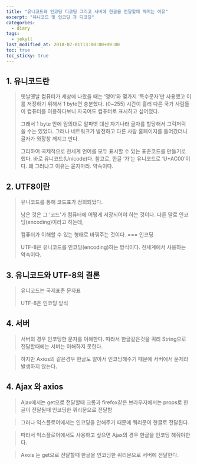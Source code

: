 ```yaml
---
title: "유니코드와 인코딩 디코딩 그리고 서버에 한글을 전달할때 깨지는 이유"
excerpt: "유니코드 및 인코딩 과 디코딩"
categories:
  - diary
tags:
  - jekyll
last_modified_at: 2018-07-01T13:00:00+09:00
toc: true
toc_sticky: true
---
```



## 1. 유니코드란 

> 옛날옛날 컴퓨터가 세상에 나왔을 때는 ‘영어’와 몇가지 ‘특수문자’만 사용했고 이를 저장하기 위해서 1 byte면 충분했다. (0~255) 시간이 흘러 다른 국가 사람들이 컴퓨터를 이용하다보니 자국어도 컴퓨터로 표시하고 싶어졌다. 
> 
> 그래서 1 byte 안에 임의대로 알파벳 대신 자기나라 글자를 할당해서 그럭저럭 쓸 수는 있었다. 그러나 네트워크가 발전하고 다른 사람 홈페이지를 들어갔더니 글자가 와장창 깨지고 만다. 
> 
> 그리하여 국제적으로 전세계 언어를 모두 표시할 수 있는 표준코드를 만들기로 했다. 바로 유니코드(Unicode)다. 참고로, 한글 ‘가’는 유니코드로 ‘U+AC00’이다. 왜 그러냐고 이유는 묻지마라. 약속이다.

## 2. UTF8이란 

> 유니코드를 통해 코드표가 정의되었다. 
>
> 남은 것은 그 ‘코드'가 컴퓨터에 어떻게 저장되어야 하는 것이다. 다른 말로 인코딩(encoding)이라고 하는데, 
>
> 컴퓨터가 이해할 수 있는 형태로 바꿔주는 것이다. === 인코딩
>
> UTF-8은 유니코드를 인코딩(encoding)하는 방식이다. 전세계에서 사용하는 약속이다.


## 3. 유니코드와 UTF-8의 결론 

> 유니코드는 국제표준 문자표
>
> UTF-8은 인코딩 방식

## 4. 서버

> 서버의 경우 인코딩한 문자를 이해한다. 따라서 한글같은것을 쿼리 String으로 전달할때에는 서버는 이해하지 못한다.

> 하지만 Axios의 같은경우 한글도 알아서 인코딩해주기 때문에 서버에서 문제라 발생하지 않는다.

## 4. Ajax 와 axios 

> Ajax에서는 get으로 전달할때 크롬과 firefox같은 브라우저에서는 props로 한글이 전달될때 인코딩한 쿼리문으로 전달함

> 그러나 익스플로어에서는 인코딩을 안해주기 때문에 쿼리문이 한글로 전달된다.

> 따라서 익스플로어에서도 사용하고 싶으면 Ajax의 경우 한글을 인코딩 해줘야한다.

> Axois 는 get으로 전달할때 한글을 인코딩한 쿼리문으로 서버에 전달한다.


